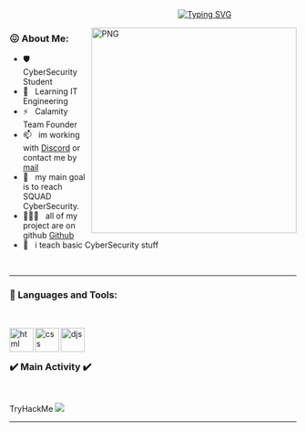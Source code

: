 ㅤㅤㅤㅤㅤㅤㅤㅤㅤㅤㅤㅤㅤㅤㅤㅤㅤㅤㅤㅤㅤㅤㅤ[![Typing SVG](https://readme-typing-svg.herokuapp.com/?lines=Im+Tetsu+Calamïty)](https://git.io/typing-svg)


<img align="right" alt="PNG" src="https://cdn.discordapp.com/attachments/852902611824410634/915239160057561088/84237AC8-3C37-4E1D-808A-2CC6A230700C.png" width="360px"/>
  
### 😖 About Me:


- 🛡️ &nbsp; CyberSecurity Student
- 🌱 &nbsp; Learning IT Engineering
- ⚡ &nbsp; Calamity Team Founder
- 📫 &nbsp; im working with [Discord](https://discord.gg/overdrive) or contact me by [mail](mailto:calamitycorp@protonmail.com?subject=[Contact])
- 🐻 &nbsp; my main goal is to reach SQUAD CyberSecurity.
- 👨🏻‍💻 &nbsp; all of my project are on github [Github](https://github.com/WarHawkREVS?tab=repositories)
- 💬 &nbsp; i teach basic CyberSecurity stuff



<br>
<hr>

### 🔨 Languages and Tools:
<br>

 
<a href="https://nodejs.org" target="_blank"><img align="left" alt="html" height ="42px" src="https://cdn.discordapp.com/attachments/852237333427126291/898946500300787762/1200px-HTML5_logo_and_wordmark.svg.png"></a> 
 
 
<a href="https://nodejs.org" target="_blank"><img align="left" alt="css" height ="42px" src="https://cdn.discordapp.com/attachments/852237333427126291/898946463999090738/CSS3_logo_and_wordmark.svg.png"></a> 
      
<a href="https://nodejs.org" target="_blank"><img align="left" alt="djs" height ="42px" src="https://cdn.discordapp.com/attachments/852902611824410634/915237328178511922/unknown.png"></a>






<br><br>
### ✔️ Main Activity ✔️
<br>
<p align=center>
  <div align=center>
   </div>

 
 TryHackMe <img src="https://cdn.discordapp.com/attachments/852902611824410634/915238670208999464/Tetsu.Calamty.png">
 

</p>

<hr>
